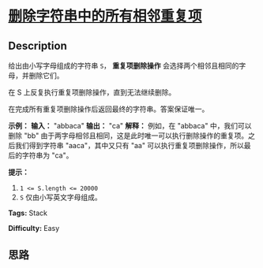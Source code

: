 # [删除字符串中的所有相邻重复项][title]

## Description

给出由小写字母组成的字符串 `S`， **重复项删除操作** 会选择两个相邻且相同的字母，并删除它们。

在 S 上反复执行重复项删除操作，直到无法继续删除。

在完成所有重复项删除操作后返回最终的字符串。答案保证唯一。



**示例：**
            **输入：** "abbaca"    **输出：** "ca"    **解释：**    例如，在 "abbaca" 中，我们可以删除 "bb" 由于两字母相邻且相同，这是此时唯一可以执行删除操作的重复项。之后我们得到字符串 "aaca"，其中又只有 "aa" 可以执行重复项删除操作，所以最后的字符串为 "ca"。    



**提示：**

  1. `1 <= S.length <= 20000`
  2. `S` 仅由小写英文字母组成。


**Tags:** Stack

**Difficulty:** Easy

## 思路

[title]: https://leetcode-cn.com/problems/remove-all-adjacent-duplicates-in-string
